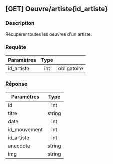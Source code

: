 ﻿---
id: Get oeuvre par artiste
hide_title: \[GET\] Oeuvre/artiste\{id_artiste\}
---
## \[GET\] Oeuvre/artiste\{id_artiste\}

### Description

Récupérer toutes les oeuvres d'un artiste.

### Requête

| Paramètres       |Type      ||
| ------------- | :-----------: | -----: |
| id_artiste      | int | obligatoire |


### Réponse

| Paramètres       |Type      |
| ------------- | :-----------: |
| id      | int |  
| titre    |   string    |
| date    |   int    |
| id_mouvement     |   int    |
| id_artiste     |   int    |
| anecdote     |   string    |
| img     |   string    |


